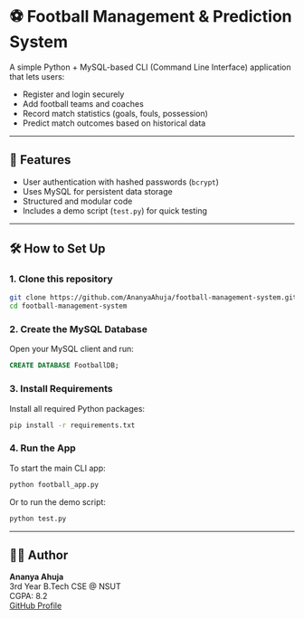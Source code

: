 # ⚽ Football Management & Prediction System

A simple Python + MySQL-based CLI (Command Line Interface) application that lets users:

- Register and login securely  
- Add football teams and coaches  
- Record match statistics (goals, fouls, possession)  
- Predict match outcomes based on historical data  

---

## 🔧 Features

- User authentication with hashed passwords (`bcrypt`)  
- Uses MySQL for persistent data storage  
- Structured and modular code  
- Includes a demo script (`test.py`) for quick testing  

---

## 🛠️ How to Set Up

### 1. Clone this repository

```bash
git clone https://github.com/AnanyaAhuja/football-management-system.git
cd football-management-system
```

### 2. Create the MySQL Database

Open your MySQL client and run:

```sql
CREATE DATABASE FootballDB;
```

### 3. Install Requirements

Install all required Python packages:

```bash
pip install -r requirements.txt
```

### 4. Run the App

To start the main CLI app:

```bash
python football_app.py
```

Or to run the demo script:

```bash
python test.py
```

---

## 👩‍💻 Author

**Ananya Ahuja**  
3rd Year B.Tech CSE @ NSUT  
CGPA: 8.2  
[GitHub Profile](https://github.com/AnanyaAhuja)
